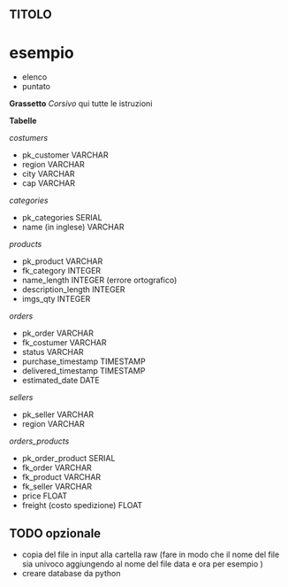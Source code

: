 ## TITOLO
# esempio

* elenco
* puntato

**Grassetto**
_Corsivo_
qui tutte le istruzioni 

**Tabelle**

_costumers_
- pk_customer VARCHAR   
- region VARCHAR
- city VARCHAR
- cap VARCHAR

_categories_
- pk_categories SERIAL
- name (in inglese) VARCHAR

_products_
- pk_product VARCHAR
- fk_category INTEGER
- name_length INTEGER (errore ortografico)
- description_length INTEGER
- imgs_qty INTEGER

_orders_
- pk_order VARCHAR
- fk_costumer VARCHAR
- status VARCHAR
- purchase_timestamp TIMESTAMP
- delivered_timestamp TIMESTAMP
- estimated_date DATE

_sellers_
- pk_seller VARCHAR
- region VARCHAR

_orders_products_
- pk_order_product SERIAL
- fk_order VARCHAR
- fk_product VARCHAR
- fk_seller VARCHAR
- price FLOAT
- freight (costo spedizione) FLOAT

## TODO opzionale
- copia del file in input alla cartella raw (fare in modo che il nome del file sia univoco aggiungendo al nome del file data e ora per esempio )
- creare database da python